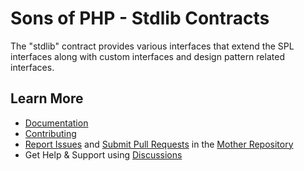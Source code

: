 Sons of PHP - Stdlib Contracts
==============================

The "stdlib" contract provides various interfaces that extend the SPL interfaces
along with custom interfaces and design pattern related interfaces.

## Learn More

* [Documentation][docs]
* [Contributing][contributing]
* [Report Issues][issues] and [Submit Pull Requests][pull-requests] in the [Mother Repository][mother-repo]
* Get Help & Support using [Discussions][discussions]

[discussions]: https://github.com/orgs/SonsOfPHP/discussions
[mother-repo]: https://github.com/SonsOfPHP/sonsofphp
[contributing]: https://docs.sonsofphp.com/contributing/
[docs]: https://docs.sonsofphp.com/contracts/stdlib/
[issues]: https://github.com/SonsOfPHP/sonsofphp/issues?q=is%3Aopen+is%3Aissue+label%3AStdlib
[pull-requests]: https://github.com/SonsOfPHP/sonsofphp/pulls?q=is%3Aopen+is%3Apr+label%3AStdlib
